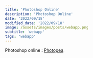 ```yaml
---
title: 'Photoshop Online'
description: 'Photoshop Online'
date: '2022/09/18'
modified_date: '2022/09/18'
image: /assets/images/posts/webapp.png
subtitle: 'webapp'
tags: 'webapp'
---
```


Photoshop online : [Photopea](https://www.photopea.com/).
